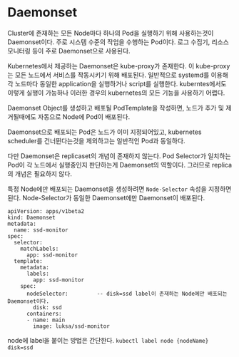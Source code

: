 # Daemonset
Cluster에 존재하는 모든 Node마다 하나의 Pod을 실행하기 위해 사용하는것이 Daemonset이다.
주로 시스템 수준의 작업을 수행하는 Pod이다. 로그 수집기, 리소스 모니터링 등이 주로 Daemonset으로 사용된다.

Kubernetes에서 제공하는 Daemonset은 kube-proxy가 존재한다. 이 kube-proxy는 모든 노드에서 서비스를 작동시키기 위해 배포된다.
일반적으로 systemd를 이용해 각 노드마다 동일한 application을 실행하거나 script를 실행한다. kuberntes에서도 이렇게 실행이 가능하나 이러한 경우의 kubernetes의 모든 기능을 사용하기 어렵다.

Daemonset Object를 생성하고 배포될 PodTemplate을 작성하면, 노드가 추가 및 제거될때에도 자동으로 Node에 Pod이 배포된다. 

Daemonset으로 배포되는 Pod은 노드가 이미 지정되어있고, kubernetes scheduler를 건너뛴다는것을 제외하고는 일반적인 Pod과 동일하다.

다만 Daemonset은 replicaset의 개념이 존재하지 않는다. Pod Selector가 일치하는 Pod이 각 노드에서 실행중인지 판단하는게 Daemonset의 역할이다. 그러므로 replica의 개념은 필요하지 않다.

특정 Node에만 배포되는 Daemonset을 생성하려면 `Node-Selector` 속성을 지정하면 된다.
Node-Selector가 동일한 Daemonset에만 Daemonset이 배포된다.

```
apiVersion: apps/v1beta2
kind: Daemonset
metadata:
  name: ssd-monitor
spec:
  selector:
    matchLabels:
      app: ssd-monitor
  template:
    metadata:
      labels:
        app: ssd-monitor
    spec:
      nodeSelector:			-- disk=ssd label이 존재하는 Node에만 배포되는 Daemonset이다.
        disk: ssd
      containers:
      - name: main
        image: luksa/ssd-monitor
```

node에 label을 붙이는 방법은 간단한다.
```kubectl label node {nodeName} disk=ssd```

